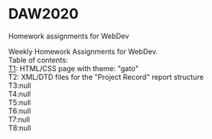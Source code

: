 # DAW2020
Homework assignments for WebDev

Weekly Homework Assignments for WebDev.</br>
Table of contents: </br>
<a href="https://github.com/wurzy/DAW2020/tree/main/T1">T1</a>: HTML/CSS page with theme: "gato" </br>
T2: XML/DTD files for the "Project Record" report structure </br>
T3:null</br>
T4:null</br>
T5:null</br>
T6:null</br>
T7:null</br>
T8:null</br>
